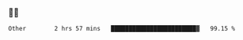 ### 👨‍💻

<!--START_SECTION:waka-->

```text
Other        2 hrs 57 mins   ████████████████████████▓   99.15 %
```

<!--END_SECTION:waka-->
